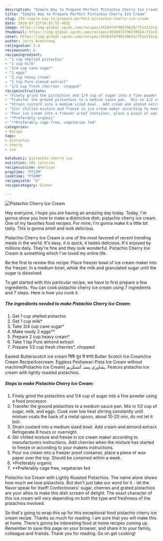 ```yaml
---
description: "Simple Way to Prepare Perfect Pistachio Cherry Ice Cream"
title: "Simple Way to Prepare Perfect Pistachio Cherry Ice Cream"
slug: 239-simple-way-to-prepare-perfect-pistachio-cherry-ice-cream
date: 2020-07-22T16:55:57.493Z
image: https://img-global.cpcdn.com/recipes/4556974796570624/751x532cq70/pistachio-cherry-ice-cream-recipe-main-photo.jpg
thumbnail: https://img-global.cpcdn.com/recipes/4556974796570624/751x532cq70/pistachio-cherry-ice-cream-recipe-main-photo.jpg
cover: https://img-global.cpcdn.com/recipes/4556974796570624/751x532cq70/pistachio-cherry-ice-cream-recipe-main-photo.jpg
author: Jerry Armstrong
ratingvalue: 3.8
reviewcount: 6
recipeingredient:
- "1 cup shelled pistachio"
- "1 cup milk"
- "3/4 cup cane sugar"
- "2 eggs"
- "2 cup heavy cream"
- "1 tsp Pure almond extract"
- "1/2 cup fresh cherries  chopped"
recipeinstructions:
- "Finely grind the pistachios and 1/4 cup of sugar into a fine powder using a food processor."
- "Transfer the ground pistachios to a medium sauce pan.  Mix in 1/2 cup of sugar, milk, and eggs.   Cook over low heat stirring constantly until mixtuer coats the back of a metal spoon, about 10-20 min, do not let it boil."
- "Strain custard into a medium sized bowl.  Add cream and almond extract. Refrigerate 8 hours or overnight."
- "Stir chilled mixture and freeze in ice cream maker according to manufacturers instructions.   Add cherries when the mixture has started to freeze or according to your makers instructions."
- "Pour ice cream into a freezer proof container, place a piece of wax paper over the top.  Should be consmed within a week."
- "*Preferably organic"
- "**Preferably cage free, vegetarian fed"
categories:
- Recipe
tags:
- pistachio
- cherry
- ice

katakunci: pistachio cherry ice 
nutrition: 281 calories
recipecuisine: American
preptime: "PT13M"
cooktime: "PT49M"
recipeyield: "4"
recipecategory: Dinner

---
```



![Pistachio Cherry Ice Cream](https://img-global.cpcdn.com/recipes/4556974796570624/751x532cq70/pistachio-cherry-ice-cream-recipe-main-photo.jpg)

Hey everyone, I hope you are having an amazing day today. Today, I'm gonna show you how to make a distinctive dish, pistachio cherry ice cream. One of my favorites food recipes. For mine, I'm gonna make it a little bit tasty. This is gonna smell and look delicious.

Pistachio Cherry Ice Cream is one of the most favored of recent trending meals in the world. It's easy, it is quick, it tastes delicious. It's enjoyed by millions daily. They're fine and they look wonderful. Pistachio Cherry Ice Cream is something which I've loved my entire life.

Be the first to review this recipe. Place freezer bowl of ice cream maker into the freezer. In a medium bowl, whisk the milk and granulated sugar until the sugar is dissolved.


To get started with this particular recipe, we have to first prepare a few ingredients. You can cook pistachio cherry ice cream using 7 ingredients and 7 steps. Here is how you cook it.

##### The ingredients needed to make Pistachio Cherry Ice Cream:

1. Get 1 cup shelled pistachio
1. Get 1 cup milk*
1. Take 3/4 cup cane sugar*
1. Make ready 2 eggs**
1. Prepare 2 cup heavy cream*
1. Take 1 tsp Pure almond extract
1. Prepare 1/2 cup fresh cherries*,  chopped


Easiest Butterscotch ice cream सिर्फ दूध से बनाए Butter Scotch Ice Cream/Ice Cream Recipe/Icecream. Eggless Peshawari Pista Ice Cream without machine(Pistachio Ice Cream) پشاوری پستہ آئسکریم. Featurs pistachio ice cream with lightly roasted pistachios. 

##### Steps to make Pistachio Cherry Ice Cream:

1. Finely grind the pistachios and 1/4 cup of sugar into a fine powder using a food processor.
1. Transfer the ground pistachios to a medium sauce pan.  Mix in 1/2 cup of sugar, milk, and eggs.   Cook over low heat stirring constantly until mixtuer coats the back of a metal spoon, about 10-20 min, do not let it boil.
1. Strain custard into a medium sized bowl.  Add cream and almond extract. Refrigerate 8 hours or overnight.
1. Stir chilled mixture and freeze in ice cream maker according to manufacturers instructions.   Add cherries when the mixture has started to freeze or according to your makers instructions.
1. Pour ice cream into a freezer proof container, place a piece of wax paper over the top.  Should be consmed within a week.
1. *Preferably organic
1. **Preferably cage free, vegetarian fed


Pistachio Ice Cream with Lightly Roasted Pistachios. The name alone shows how much we love pistachios. But don&#39;t just take our word for it - let the flavor speak for itself! Confectioners&#39; sugar, cherries and grated pistachios are your allies to make this dish scream of delight. The exact character of this ice cream will vary depending on both the type and freshness of the pistachios involved. 

So that's going to wrap this up for this exceptional food pistachio cherry ice cream recipe. Thanks so much for reading. I am sure that you will make this at home. There's gonna be interesting food at home recipes coming up. Remember to save this page on your browser, and share it to your family, colleague and friends. Thank you for reading. Go on get cooking!
